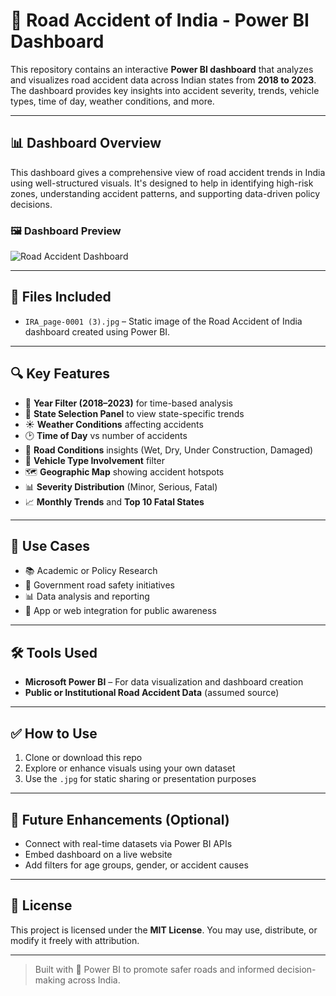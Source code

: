 # 🚗 Road Accident of India - Power BI Dashboard

This repository contains an interactive **Power BI dashboard** that analyzes and visualizes road accident data across Indian states from **2018 to 2023**. The dashboard provides key insights into accident severity, trends, vehicle types, time of day, weather conditions, and more.

---

## 📊 Dashboard Overview

This dashboard gives a comprehensive view of road accident trends in India using well-structured visuals. It's designed to help in identifying high-risk zones, understanding accident patterns, and supporting data-driven policy decisions.

### 🖼️ Dashboard Preview

![Road Accident Dashboard](IRA_page-0001%20(3).jpg)

---

## 📁 Files Included

- `IRA_page-0001 (3).jpg` – Static image of the Road Accident of India dashboard created using Power BI.

---

## 🔍 Key Features

- 📅 **Year Filter (2018–2023)** for time-based analysis
- 🧭 **State Selection Panel** to view state-specific trends
- ☀️ **Weather Conditions** affecting accidents
- 🕑 **Time of Day** vs number of accidents
- 🚧 **Road Conditions** insights (Wet, Dry, Under Construction, Damaged)
- 🚗 **Vehicle Type Involvement** filter
- 🗺️ **Geographic Map** showing accident hotspots
- 📊 **Severity Distribution** (Minor, Serious, Fatal)
- 📈 **Monthly Trends** and **Top 10 Fatal States**

---

## 📌 Use Cases

- 📚 Academic or Policy Research
- 🚧 Government road safety initiatives
- 📊 Data analysis and reporting
- 📱 App or web integration for public awareness

---

## 🛠️ Tools Used

- **Microsoft Power BI** – For data visualization and dashboard creation
- **Public or Institutional Road Accident Data** (assumed source)

---

## ✅ How to Use

1. Clone or download this repo
2. Explore or enhance visuals using your own dataset
3. Use the `.jpg` for static sharing or presentation purposes

---

## 🔮 Future Enhancements (Optional)

- Connect with real-time datasets via Power BI APIs
- Embed dashboard on a live website
- Add filters for age groups, gender, or accident causes


---

## 📜 License

This project is licensed under the **MIT License**. You may use, distribute, or modify it freely with attribution.

---

> Built with 🚦 Power BI to promote safer roads and informed decision-making across India.
